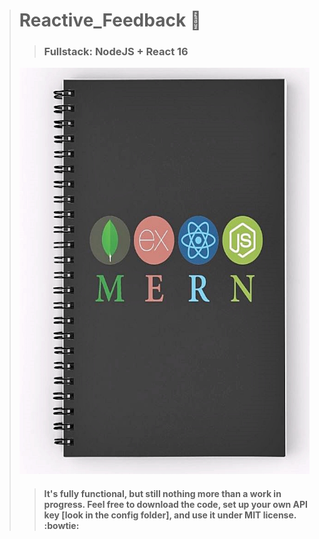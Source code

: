 > # Reactive_Feedback :email:
> > ### Fullstack: NodeJS + React 16
> <img src="https://github.com/BiggaHD/Reactive_Feedback/blob/master/MERN_stack.jpg" height="650" width="600">
>
> > #### It's fully functional, but still nothing more than a work in progress. Feel free to download the code, set up your own API key [look in the config folder], and use it under MIT license. :bowtie:
